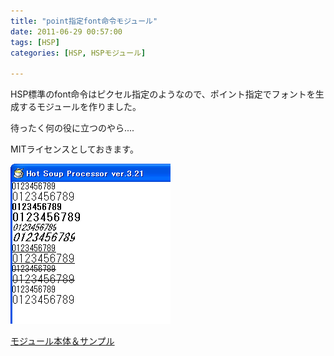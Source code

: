 ```yaml
---
title: "point指定font命令モジュール"
date: 2011-06-29 00:57:00
tags: [HSP]
categories: [HSP, HSPモジュール]

---
```


HSP標準のfont命令はピクセル指定のようなので、ポイント指定でフォントを生成するモジュールを作りました。

待ったく何の役に立つのやら....

MITライセンスとしておきます。

![point指定font命令モジュールSS][1]

 [1]: /images/2011_0629_pt_font.png

[モジュール本体＆サンプル][2]

 [2]: /files/pt_font.as
